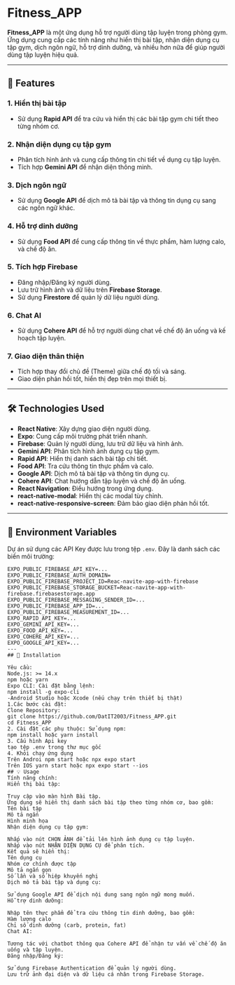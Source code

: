 # Fitness_APP

**Fitness_APP** là một ứng dụng hỗ trợ người dùng tập luyện trong phòng gym. Ứng dụng cung cấp các tính năng như hiển thị bài tập, nhận diện dụng cụ tập gym, dịch ngôn ngữ, hỗ trợ dinh dưỡng, và nhiều hơn nữa để giúp người dùng tập luyện hiệu quả.

---

## 🚀 Features

### 1. **Hiển thị bài tập**
- Sử dụng **Rapid API** để tra cứu và hiển thị các bài tập gym chi tiết theo từng nhóm cơ.

### 2. **Nhận diện dụng cụ tập gym**
- Phân tích hình ảnh và cung cấp thông tin chi tiết về dụng cụ tập luyện.
- Tích hợp **Gemini API** để nhận diện thông minh.

### 3. **Dịch ngôn ngữ**
- Sử dụng **Google API** để dịch mô tả bài tập và thông tin dụng cụ sang các ngôn ngữ khác.

### 4. **Hỗ trợ dinh dưỡng**
- Sử dụng **Food API** để cung cấp thông tin về thực phẩm, hàm lượng calo, và chế độ ăn.

### 5. **Tích hợp Firebase**
- Đăng nhập/Đăng ký người dùng.
- Lưu trữ hình ảnh và dữ liệu trên **Firebase Storage**.
- Sử dụng **Firestore** để quản lý dữ liệu người dùng.

### 6. **Chat AI**
- Sử dụng **Cohere API** để hỗ trợ người dùng chat về chế độ ăn uống và kế hoạch tập luyện.

### 7. **Giao diện thân thiện**
- Tích hợp thay đổi chủ đề (Theme) giữa chế độ tối và sáng.
- Giao diện phản hồi tốt, hiển thị đẹp trên mọi thiết bị.

---

## 🛠️ Technologies Used

- **React Native**: Xây dựng giao diện người dùng.
- **Expo**: Cung cấp môi trường phát triển nhanh.
- **Firebase**: Quản lý người dùng, lưu trữ dữ liệu và hình ảnh.
- **Gemini API**: Phân tích hình ảnh dụng cụ tập gym.
- **Rapid API**: Hiển thị danh sách bài tập chi tiết.
- **Food API**: Tra cứu thông tin thực phẩm và calo.
- **Google API**: Dịch mô tả bài tập và thông tin dụng cụ.
- **Cohere API**: Chat hướng dẫn tập luyện và chế độ ăn uống.
- **React Navigation**: Điều hướng trong ứng dụng.
- **react-native-modal**: Hiển thị các modal tùy chỉnh.
- **react-native-responsive-screen**: Đảm bảo giao diện phản hồi tốt.

---

## 🔑 Environment Variables

Dự án sử dụng các API Key được lưu trong tệp `.env`. Đây là danh sách các biến môi trường:

```env
EXPO_PUBLIC_FIREBASE_API_KEY=...
EXPO_PUBLIC_FIREBASE_AUTH_DOMAIN=
EXPO_PUBLIC_FIREBASE_PROJECT_ID=Reac-navite-app-with-firebase
EXPO_PUBLIC_FIREBASE_STORAGE_BUCKET=Reac-navite-app-with-firebase.firebasestorage.app
EXPO_PUBLIC_FIREBASE_MESSAGING_SENDER_ID=...
EXPO_PUBLIC_FIREBASE_APP_ID=...
EXPO_PUBLIC_FIREBASE_MEASUREMENT_ID=...
EXPO_RAPID_API_KEY=...
EXPO_GEMINI_API_KEY=...
EXPO_FOOD_API_KEY=...
EXPO_COHERE_API_KEY=...
EXPO_GOOGLE_API_KEY=...
---
## 💾 Installation

Yêu cầu:
Node.js: >= 14.x
npm hoặc yarn
Expo CLI: Cài đặt bằng lệnh:
npm install -g expo-cli
-Android Studio hoặc Xcode (nếu chạy trên thiết bị thật)
1.Các bước cài đặt:
Clone Repository:
git clone https://github.com/DatIT2003/Fitness_APP.git
cd Fitness_APP
2. Cài đặt các phụ thuộc: Sử dụng npm:
npm install hoặc yarn install
3. Cấu hình Api key
tạo tệp .env trong thư mục gốc 
4. Khỏi chạy ứng dụng
Trên Androi npm start hoặc npx expo start
Trên IOS yarn start hoặc npx expo start --ios
## 💡 Usage
Tính năng chính:
Hiển thị bài tập:

Truy cập vào màn hình Bài tập.
Ứng dụng sẽ hiển thị danh sách bài tập theo từng nhóm cơ, bao gồm:
Tên bài tập
Mô tả ngắn
Hình minh họa
Nhận diện dụng cụ tập gym:

Nhấp vào nút CHỌN ẢNH để tải lên hình ảnh dụng cụ tập luyện.
Nhấp vào nút NHẬN DIỆN DỤNG CỤ để phân tích.
Kết quả sẽ hiển thị:
Tên dụng cụ
Nhóm cơ chính được tập
Mô tả ngắn gọn
Số lần và số hiệp khuyến nghị
Dịch mô tả bài tập và dụng cụ:

Sử dụng Google API để dịch nội dung sang ngôn ngữ mong muốn.
Hỗ trợ dinh dưỡng:

Nhập tên thực phẩm để tra cứu thông tin dinh dưỡng, bao gồm:
Hàm lượng calo
Chỉ số dinh dưỡng (carb, protein, fat)
Chat AI:

Tương tác với chatbot thông qua Cohere API để nhận tư vấn về chế độ ăn uống và tập luyện.
Đăng nhập/Đăng ký:

Sử dụng Firebase Authentication để quản lý người dùng.
Lưu trữ ảnh đại diện và dữ liệu cá nhân trong Firebase Storage.
